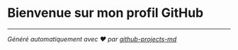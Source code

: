 # Bienvenue sur mon profil GitHub

<!-- SOMMAIRE -->

<!-- DETAILS -->

---

_Généré automatiquement avec ❤️ par [github-projects-md](https://github.com/lesimpleliott/lesimpleliott)_
